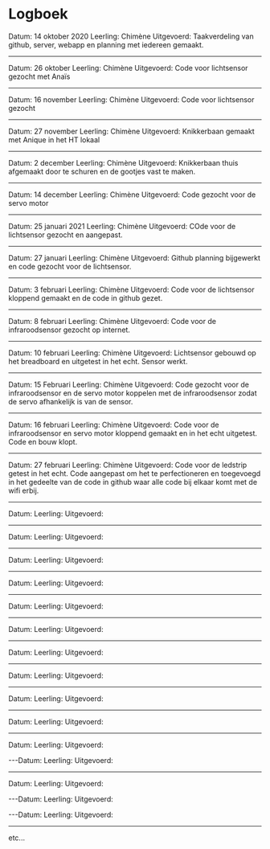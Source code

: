 # Logboek

Datum: 14 oktober 2020
Leerling: Chimène 
Uitgevoerd: Taakverdeling van github, server, webapp en planning met iedereen gemaakt.

---

Datum: 26 oktober
Leerling: Chimène
Uitgevoerd: Code voor lichtsensor gezocht met Anaïs

---

Datum: 16 november
Leerling: Chimène
Uitgevoerd: Code voor lichtsensor gezocht

---

Datum: 27 november
Leerling: Chimène
Uitgevoerd: Knikkerbaan gemaakt met Anique in het HT lokaal

---

Datum: 2 december
Leerling: Chimène 
Uitgevoerd: Knikkerbaan thuis afgemaakt door te schuren en de gootjes vast te maken.

---
Datum: 14 december
Leerling: Chimène
Uitgevoerd: Code gezocht voor de servo motor

---
Datum: 25 januari 2021
Leerling: Chimène
Uitgevoerd: COde voor de lichtsensor gezocht en aangepast. 

---
Datum: 27 januari
Leerling: Chimène
Uitgevoerd: Github planning bijgewerkt en code gezocht voor de lichtsensor.

---
Datum: 3 februari
Leerling: Chimène
Uitgevoerd: Code voor de lichtsensor kloppend gemaakt en de code in github gezet.

---
Datum: 8 februari
Leerling: Chimène
Uitgevoerd: Code voor de infraroodsensor gezocht op internet.

---
Datum: 10 februari
Leerling: Chimène
Uitgevoerd: Lichtsensor gebouwd op het breadboard en uitgetest in het echt. Sensor werkt.

---
Datum: 15 Februari
Leerling: Chimène
Uitgevoerd: Code gezocht voor de infraroodsensor en de servo motor koppelen met de infraroodsensor zodat de servo afhankelijk is van de sensor.

---
Datum: 16 februari
Leerling: Chimène 
Uitgevoerd: Code voor de infraroodsensor en servo motor kloppend gemaakt en in het echt uitgetest. Code en bouw klopt. 

---
Datum: 27 februari
Leerling: Chimène
Uitgevoerd: Code voor de ledstrip getest in het echt.
Code aangepast om het te perfectioneren en toegevoegd in het gedeelte van de code in github waar alle code bij elkaar komt met de wifi erbij.

---
Datum:
Leerling:
Uitgevoerd:

---
Datum:
Leerling:
Uitgevoerd:

---
Datum:
Leerling:
Uitgevoerd:

---
Datum:
Leerling:
Uitgevoerd:

---
Datum:
Leerling:
Uitgevoerd:

---
Datum:
Leerling:
Uitgevoerd:

---
Datum:
Leerling:
Uitgevoerd:

---
Datum:
Leerling:
Uitgevoerd:

---
Datum:
Leerling:
Uitgevoerd:

---
Datum:
Leerling:
Uitgevoerd:

---
Datum:
Leerling:
Uitgevoerd:

---Datum:
Leerling:
Uitgevoerd:

---
Datum:
Leerling:
Uitgevoerd:

---Datum:
Leerling:
Uitgevoerd:

---Datum:
Leerling:
Uitgevoerd:

---
etc...
